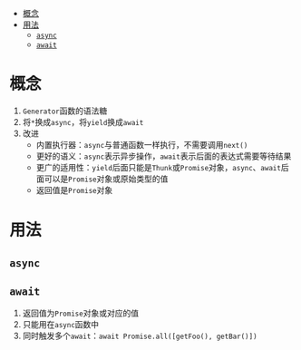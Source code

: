 - [概念](#概念)
- [用法](#用法)
  - [`async`](#async)
  - [`await`](#await)

# 概念

1. `Generator`函数的语法糖
2. 将`*`换成`async`，将`yield`换成`await`
3. 改进
   - 内置执行器：`async`与普通函数一样执行，不需要调用`next()`
   - 更好的语义：`async`表示异步操作，`await`表示后面的表达式需要等待结果
   - 更广的适用性：`yield`后面只能是`Thunk`或`Promise`对象，`async`、`await`后面可以是`Promise`对象或原始类型的值
   - 返回值是`Promise`对象

# 用法

## `async`

## `await`

1. 返回值为`Promise`对象或对应的值
2. 只能用在`async`函数中
3. 同时触发多个`await`：`await Promise.all([getFoo(), getBar()])`
